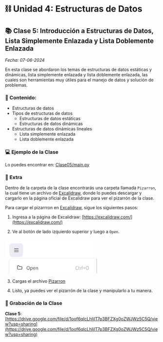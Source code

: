 # ⛓️ Unidad 4: Estructuras de Datos

## 📚 Clase 5: Introducción a Estructuras de Datos, Lista Simplemente Enlazada y Lista Doblemente Enlazada

_Fecha: 07-06-2024_

En esta clase se abordaron los temas de estructuras de datos estáticas y dinámicas, lista simplemente enlazada y lista doblemente enlazada, las cuales son herramientas muy útiles para el manejo de datos y solución de problemas.

### 📖 Contenido:

- Estructuras de datos
- Tipos de estructuras de datos
    - Estructuras de datos estáticas
    - Estructuras de datos dinámicas
- Estructuras de datos dinámicas lineales
    - Lista simplemente enlazada
    - Lista doblemente enlazada

### 💻 Ejemplo de la Clase

Lo puedes encontrar en:  [Clase05/main.py](./Clase05/main.py)

### 🚀 Extra

Dentro de la carpeta de la clase encontrarás una carpeta llamada `Pizarron`, la cual tiene un archivo de [Excalidraw](https://excalidraw.com/), donde lo puedes descargar y cargarlo en la página oficial de Excalidraw para ver el pizarrón de la clase.

Para cargar el pizarrron en [Excalidraw](https://excalidraw.com/), sigue los siguientes pasos:

1. Ingresa a la página de Excalidraw: [https://excalidraw.com/](https://excalidraw.com/)

2. Ve al botón de lado izquierdo superior y luego a `Open`.

![Open](./images/img1.png)

3. Cargas el archivo [Pizarron](./Clase05/Pizarron/EjemploClase05.excalidraw)

4. Listo, ya puedes ver el pizarrón de la clase y manipularlo a tu manera.

### 🎥 Grabación de la Clase

**Clase 5**: [https://drive.google.com/file/d/1oof6qIcLhIjIT7p3BFZXg0oZWJWz5C5Q/view?usp=sharing](https://drive.google.com/file/d/1oof6qIcLhIjIT7p3BFZXg0oZWJWz5C5Q/view?usp=sharing)